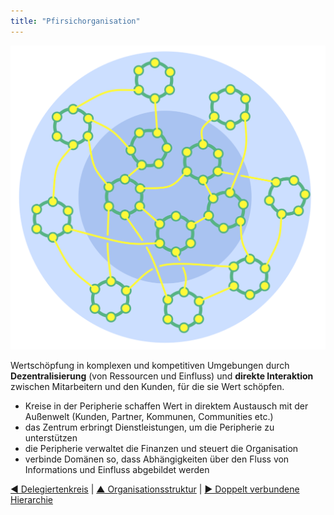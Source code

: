 ```yaml
---
title: "Pfirsichorganisation"
---
```



![right,fit](img/structural-patterns/peach-organization.png)

Wertschöpfung in komplexen und kompetitiven Umgebungen durch **Dezentralisierung** (von Ressourcen und Einfluss) und **direkte Interaktion** zwischen Mitarbeitern und den Kunden, für die sie Wert schöpfen.

- Kreise in der Peripherie schaffen Wert in direktem Austausch mit der Außenwelt (Kunden, Partner, Kommunen, Communities etc.) 
- das Zentrum erbringt Dienstleistungen, um die Peripherie zu unterstützen
- die Peripherie verwaltet die Finanzen und steuert die Organisation
- verbinde Domänen so, dass Abhängigkeiten über den Fluss von Informations und Einfluss abgebildet werden

[&#9664; Delegiertenkreis](delegate-circle.html) | [&#9650; Organisationsstruktur](organizational-structure.html) | [&#9654; Doppelt verbundene Hierarchie](double-linked-hierarchy.html)

